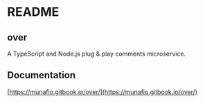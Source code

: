 # README

## over

A TypeScript and Node.js plug & play comments microservice.

## Documentation

[https://munafio.gitbook.io/over/](https://munafio.gitbook.io/over/)

